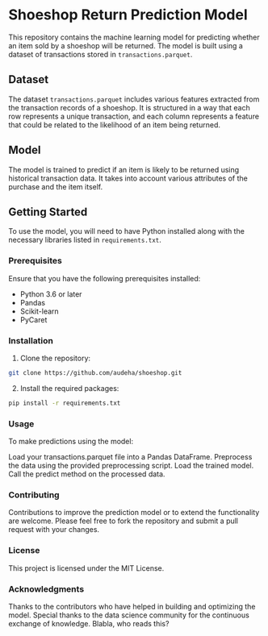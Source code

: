 # Shoeshop Return Prediction Model

This repository contains the machine learning model for predicting whether an item sold by a shoeshop will be returned. The model is built using a dataset of transactions stored in `transactions.parquet`.

## Dataset

The dataset `transactions.parquet` includes various features extracted from the transaction records of a shoeshop. It is structured in a way that each row represents a unique transaction, and each column represents a feature that could be related to the likelihood of an item being returned.

## Model

The model is trained to predict if an item is likely to be returned using historical transaction data. It takes into account various attributes of the purchase and the item itself.

## Getting Started

To use the model, you will need to have Python installed along with the necessary libraries listed in `requirements.txt`.

### Prerequisites

Ensure that you have the following prerequisites installed:

- Python 3.6 or later
- Pandas
- Scikit-learn
- PyCaret

### Installation

1. Clone the repository:

```bash
git clone https://github.com/audeha/shoeshop.git
```

2. Install the required packages:
```bash
pip install -r requirements.txt
```
### Usage
To make predictions using the model:

Load your transactions.parquet file into a Pandas DataFrame.
Preprocess the data using the provided preprocessing script.
Load the trained model.
Call the predict method on the processed data.

### Contributing

Contributions to improve the prediction model or to extend the functionality are welcome. Please feel free to fork the repository and submit a pull request with your changes.

### License

This project is licensed under the MIT License.

### Acknowledgments

Thanks to the contributors who have helped in building and optimizing the model.
Special thanks to the data science community for the continuous exchange of knowledge.
Blabla, who reads this?
